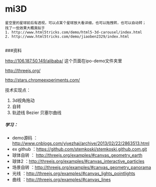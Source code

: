 mi3D
===========


```
星空里的星球前后有透视，可以点某个星球放大看详细，也可以拖拽转，也可以自动转；
找了一些效果大概类拟于
1. http://www.html5tricks.com/demo/html5-3d-carousel/index.html
2. http://www.html5tricks.com/demo/jiaoben2329/index.html


```



###资料

http://106.187.50.149/alibaba/ 这个页面在ipo-demo文件夹里

http://threejs.org/

http://stars.chromeexperiments.com/


技术实现点：
1. 3d视角拖动
2. 自转
3. 轨迹线  Bezier 贝塞尔曲线


##### 学习：
* demo源码 ：http://www.cnblogs.com/yiyezhai/archive/2013/02/22/2863513.html
* ex github ：https://github.com/stemkoski/stemkoski.github.com.git
* 球体自转 ： http://threejs.org/examples/#canvas_geometry_earth
* 球体2 ：http://threejs.org/examples/#canvas_interactive_particles
* 场景自转 ：http://threejs.org/examples/#canvas_geometry_panorama
* 光线 ：http://threejs.org/examples/#canvas_lights_pointlights
* 曲线 ：http://threejs.org/examples/#canvas_lines
